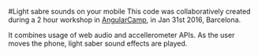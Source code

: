 #Light sabre sounds on your mobile
This code was collaboratively created during a 2 hour workshop in [AngularCamp](http://angularcamp.org/), in Jan 31st 2016, Barcelona.

It combines usage of web audio and accellerometer APIs. As the user moves the phone, light saber sound effects are played.

